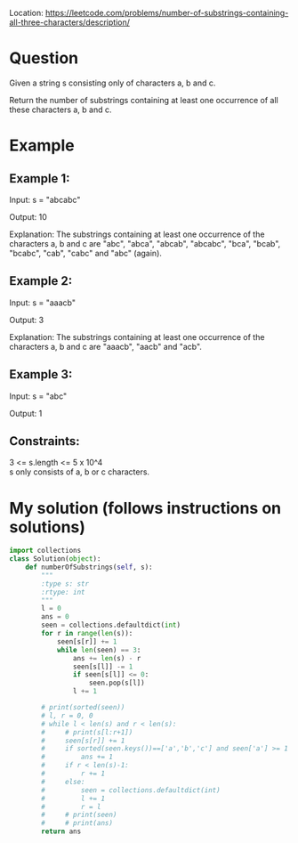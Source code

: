 Location: https://leetcode.com/problems/number-of-substrings-containing-all-three-characters/description/
# Question
Given a string s consisting only of characters a, b and c.

Return the number of substrings containing at least one occurrence of all these characters a, b and c.

 
# Example

## Example 1:

Input: s = "abcabc"

Output: 10

Explanation: The substrings containing at least one occurrence of the characters a, b and c are "abc", "abca", "abcab", "abcabc", "bca", "bcab", "bcabc", "cab", "cabc" and "abc" (again). 

## Example 2:

Input: s = "aaacb"

Output: 3

Explanation: The substrings containing at least one occurrence of the characters a, b and c are "aaacb", "aacb" and "acb". 

## Example 3:

Input: s = "abc"

Output: 1
 

## Constraints:

3 <= s.length <= 5 x 10^4\
s only consists of a, b or c characters.
 

# My solution (follows instructions on solutions)
```python
import collections
class Solution(object):
    def numberOfSubstrings(self, s):
        """
        :type s: str
        :rtype: int
        """
        l = 0
        ans = 0
        seen = collections.defaultdict(int)
        for r in range(len(s)):
            seen[s[r]] += 1
            while len(seen) == 3:
                ans += len(s) - r
                seen[s[l]] -= 1
                if seen[s[l]] <= 0:
                    seen.pop(s[l])
                l += 1

        # print(sorted(seen))
        # l, r = 0, 0
        # while l < len(s) and r < len(s):
        #     # print(s[l:r+1])
        #     seen[s[r]] += 1
        #     if sorted(seen.keys())==['a','b','c'] and seen['a'] >= 1 and seen['b'] >= 1 and seen['c'] >= 1:
        #         ans += 1
        #     if r < len(s)-1:
        #         r += 1
        #     else:
        #         seen = collections.defaultdict(int)
        #         l += 1
        #         r = l
        #     # print(seen)
        #     # print(ans)
        return ans


```
